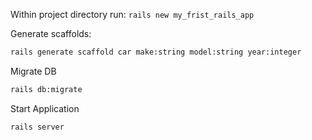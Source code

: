Within project directory run:
`rails new my_frist_rails_app`

Generate scaffolds:
````bash
rails generate scaffold car make:string model:string year:integer
````

Migrate DB
```bash
rails db:migrate
```


Start Application
```bash
rails server
```
